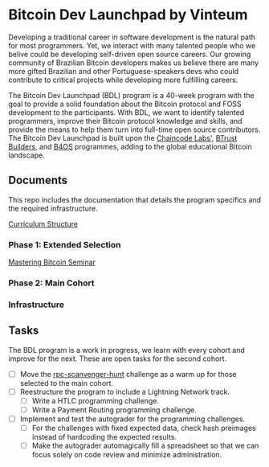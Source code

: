 # Bitcoin Dev Launchpad by Vinteum

Developing a traditional career in software development is the natural path for
most programmers. Yet, we interact with many talented people who we belive could
be developing self-driven open source careers. Our growing community of
Brazilian Bitcoin developers makes us believe there are many more gifted
Brazilian and other Portuguese-speakers devs who could contribute to
critical projects while developing more fulfilling careers.

The Bitcoin Dev Launchpad (BDL) program is a 40-week program with the goal to
provide a solid foundation about the Bitcoin protocol and FOSS development to
the participants. With BDL, we want to identify talented programmers, improve
their Bitcoin protocol knowledge and skills, and provide the means to help them
turn into full-time open source contributors. The Bitcoin Dev Launchpad is built
upon the [Chaincode Labs'](https://learning.chaincode.com), [BTrust
Builders](https://www.btrust.tech/builders), and
[B4OS](https://www.libreriadesatoshi.com/b4os) programmes, adding to the global
educational Bitcoin landscape.

## Documents

This repo includes the documentation that details the program specifics and the
required infrastructure.

[Curriculum Structure](curriculum-structure.md)

### Phase 1: Extended Selection
[Mastering Bitcoin Seminar](https://github.com/vinteum-bdl/mastering-bitcoin-seminar)

### Phase 2: Main Cohort

### Infrastructure

## Tasks

The BDL program is a work in progress, we learn with every cohort and improve
for the next. These are open tasks for the second cohort.

- [ ] Move the
      [rpc-scanvenger-hunt](https://github.com/vinteumorg/task-rpc-scavenger-hunt)
      challenge as a warm up for those selected to the main cohort.
- [ ] Reestructure the program to include a Lightning Network track.
  - [ ] Write a HTLC programming challenge.
  - [ ] Write a Payment Routing programming challenge.
- [ ] Implement and test the autograder for the programming challenges. 
  - [ ] For the challenges with fixed expected data, check hash preimages
        instead of hardcoding the expected results.
  - [ ] Make the autograder automagically fill a spreadsheet so that we can
        focus solely on code review and minimize administration.
